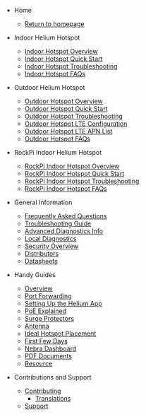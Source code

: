 <!-- docs/_sidebar.md -->

- Home

  - [Return to homepage](/)

- Indoor Helium Hotspot

  - [Indoor Hotspot Overview](indoor-hotspot/overview.md)
  - [Indoor Hotspot Quick Start](indoor-hotspot/quick-start.md)
  - [Indoor Hotspot Troubleshooting](indoor-hotspot/troubleshooting.md)
  - [Indoor Hotspot FAQs](indoor-hotspot/indoor-faq.md)

- Outdoor Helium Hotspot

  - [Outdoor Hotspot Overview](outdoor-hotspot/overview.md)
  - [Outdoor Hotspot Quick Start](outdoor-hotspot/quick-start.md)
  - [Outdoor Hotspot Troubleshooting](outdoor-hotspot/troubleshooting.md)
  - [Outdoor Hotspot LTE Configuration](outdoor-hotspot/lte-config.md)
  - [Outdoor Hotspot LTE APN List](outdoor-hotspot/lte-apns.md)
  - [Outdoor Hotspot FAQs](outdoor-hotspot/outdoor-faq.md)

- RockPi Indoor Helium Hotspot 
  - [RockPi Indoor Hotspot Overview](Indoor-rockpi-hotspot/overview.md)
  - [RockPi Indoor Hotspot Quick Start](Indoor-rockpi-hotspot/quick-start.md)
  - [RockPi Indoor Hotspot Troubleshooting](Indoor-rockpi-hotspott/troubleshooting.md)
  - [RockPi Indoor Hotspot FAQs](Indoor-rockpi-hotspot/indoor-faq.md)


- General Information

  - [Frequently Asked Questions](FAQs.md)
  - [Troubleshooting Guide](handy-guides/troubleshooting.md)
  - [Advanced Diagnostics Info](handy-guides/advanced-diagnostics.md)
  - [Local Diagnostics](handy-guides/local-diagnostics.md)
  - [Security Overview](security.md)
  - [Distributors](distributors.md)
  - [Datasheets](datasheets.md)

- Handy Guides

  - [Overview](handy-guides/overview.md)
  - [Port Forwarding](handy-guides/port-forwarding/overview.md)
  - [Setting Up the Helium App](handy-guides/setting-up-hnt-app.md)
  - [PoE Explained](handy-guides/poe-explained.md)
  - [Surge Protectors](handy-guides/surge-protectors.md)
  - [Antenna](handy-guides/antenna/overview.md)
  - [Ideal Hotspot Placement](handy-guides/hotspot-ideal-location.md)
  - [First Few Days](handy-guides/first-days.md)
  - [Nebra Dashboard](handy-guides/dashboard.md)
  - [PDF Documents](pdfs/overview.md)
  - [Resource](handy-guides/resource.md)



- Contributions and Support

  - [Contributing](contributing/overview.md)
    - [Translations](contributing/translations.md)
  - [Support](support.md)
